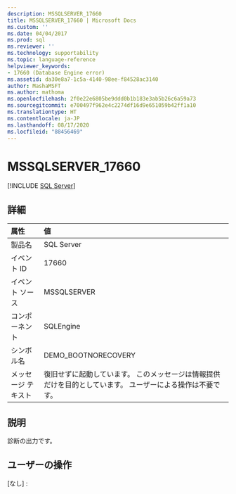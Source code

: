 ```yaml
---
description: MSSQLSERVER_17660
title: MSSQLSERVER_17660 | Microsoft Docs
ms.custom: ''
ms.date: 04/04/2017
ms.prod: sql
ms.reviewer: ''
ms.technology: supportability
ms.topic: language-reference
helpviewer_keywords:
- 17660 (Database Engine error)
ms.assetid: da30e8a7-1c5a-4140-98ee-f84528ac3140
author: MashaMSFT
ms.author: mathoma
ms.openlocfilehash: 2f0e22e6805be9ddd0b1b183e3ab5b26c6a59a73
ms.sourcegitcommit: e700497f962e4c2274df16d9e651059b42ff1a10
ms.translationtype: HT
ms.contentlocale: ja-JP
ms.lasthandoff: 08/17/2020
ms.locfileid: "88456469"
---
```

# <a name="mssqlserver_17660"></a>MSSQLSERVER_17660
 [!INCLUDE [SQL Server](../../includes/applies-to-version/sqlserver.md)]
  
## <a name="details"></a>詳細  
  
| 属性 | 値 |  
| :-------- | :---- |  
|製品名|SQL Server|  
|イベント ID|17660|  
|イベント ソース|MSSQLSERVER|  
|コンポーネント|SQLEngine|  
|シンボル名|DEMO_BOOTNORECOVERY|  
|メッセージ テキスト|復旧せずに起動しています。 このメッセージは情報提供だけを目的としています。 ユーザーによる操作は不要です。|  
  
## <a name="explanation"></a>説明  
診断の出力です。  
  
## <a name="user-action"></a>ユーザーの操作  
[なし] :  
  
